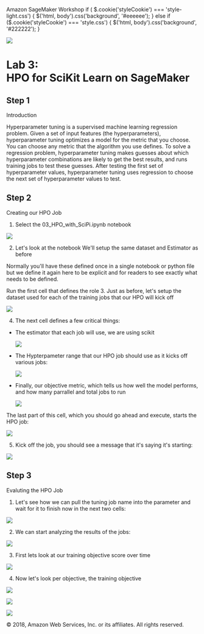 Amazon SageMaker Workshop                              if ( $.cookie('styleCookie') === 'style-light.css') { $('html, body').css('background', '#eeeeee'); } else if ($.cookie('styleCookie') === 'style.css') { $('html, body').css('background', '#222222'); }                     

![](images/aws_logo.png)

Lab 3:  
HPO for SciKit Learn on SageMaker
============================================

Step 1
------

Introduction

Hyperparameter tuning is a supervised machine learning regression problem. Given a set of input features (the hyperparameters), hyperparameter tuning optimizes a model for the metric that you choose. You can choose any metric that the algorithm you use defines. To solve a regression problem, hyperparameter tuning makes guesses about which hyperparameter combinations are likely to get the best results, and runs training jobs to test these guesses. After testing the first set of hyperparameter values, hyperparameter tuning uses regression to choose the next set of hyperparameter values to test.

Step 2
------

Creating our HPO Job

1.  Select the 03\_HPO\_with\_SciPi.ipynb notebook

  ![](images/lab2/pic1.png)

2.  Let's look at the notebook We'll setup the same dataset and Estimator as before  

  Normally you'll have these defined once in a single notebook or python file but we define it again here to be explicit and for readers to see exactly what needs to be defined.  

  Run the first cell that defines the role
3.  Just as before, let's setup the dataset used for each of the training jobs that our HPO will kick off

  ![](images/lab2/pic2.png)

4.  The next cell defines a few critical things:

  *   The estimator that each job will use, we are using scikit

      ![](images/lab2/pic3.png)

  *   The Hypterpameter range that our HPO job should use as it kicks off various jobs:

      ![](images/lab2/pic4.png)

  *   Finally, our objective metric, which tells us how well the model performs, and how many parrallel and total jobs to run

      ![](images/lab2/pic5.png)


  The last part of this cell, which you should go ahead and execute, starts the HPO job:

  ![](images/lab2/pic6.png)

5.  Kick off the job, you should see a message that it's saying it's starting:

  ![](images/lab2/pic7.png)


Step 3
------

Evaluting the HPO Job

1.  Let's see how we can pull the tuning job name into the parameter and wait for it to finish now in the next two cells:

  ![](images/lab2/pic8.png)

2.  We can start analyzing the results of the jobs:

  ![](images/lab2/pic9.png)

3.  First lets look at our training objective score over time

  ![](images/lab2/pic10.png)

4.  Now let's look per objective, the training objective

  ![](images/lab2/pic11.png)

  ![](images/lab2/pic12.png)

  ![](images/lab2/pic13.png)


© 2018, Amazon Web Services, Inc. or its affiliates. All rights reserved.

